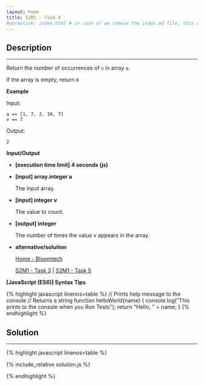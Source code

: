 ```yaml
---
layout: home
title: S2M1 - Task 4
#permalink: index.html # in case of we remove the index.md file, this doc will be the index page
---
```


<div class="row">
<div class="columnStmt" markdown="1">

## Description
------
Return the number of occurrences of `v` in array `a`.

If the array is empty, return `0`

**Example**

Input:
```
a == [1, 7, 2, 10, 7]
v == 7
```
Output:
```
2
```
**Input/Output**

* **[execution time limit] 4 seconds (js)**

* **[input] array.integer a**

    The input array.

* **[input] integer v**

    The value to count.

* **[output] integer**

    The number of times the value v appears in the array.

* **alternative/solution**    

    [Home - Bloomtech](../../code-signal-arcade-bloomtech/README.html) 
    
    [S2M1 - Task 3](../S2M1_Task_3/README.html) | [S2M1 - Task 5](../S2M1_Task_5/README.html)

**[JavaScript (ES6)] Syntax Tips**

{% highlight javascript linenos=table %}
// Prints help message to the console
// Returns a string
function helloWorld(name) {
    console.log("This prints to the console when you Run Tests");
    return "Hello, " + name;
}
{% endhighlight %}

</div>
<div class="columnSol" markdown="1">

## Solution
------

{% highlight javascript linenos=table %}

{% include_relative solution.js %}

{% endhighlight %}

</div>
</div>